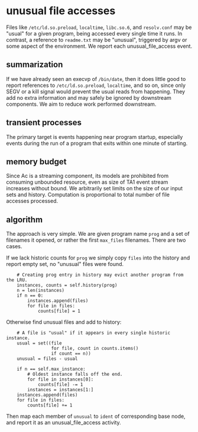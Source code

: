 
unusual file accesses
=====================

Files like `/etc/ld.so.preload`, `localtime`, `libc.so.6`, and `resolv.conf`
may be "usual" for a given program, being accessed every single time it runs.
In contrast, a reference to `readme.txt` may be "unusual",
triggered by argv or some aspect of the environment.
We report each unusual_file_access event.


summarization
-------------

If we have already seen an execvp of `/bin/date`, then it does little
good to report references to `/etc/ld.so.preload`, `localtime`, and so on,
since only SEGV or a kill signal would prevent the usual reads from happening.
They add no extra information and may safely be ignored by downstream components.
We aim to reduce work performed downstream.


transient processes
-------------------

The primary target is events happening near program startup,
especially events during the run of a program that exits
within one minute of starting.


memory budget
-------------

Since Ac is a streaming component, its models are prohibited from consuming
unbounded resource, even as size of TA1 event stream increases without bound.
We arbitrarily set limits on the size of our input sets and history.
Computation is proportional to total number of file accesses processed.


algorithm
---------

The approach is very simple.
We are given program name `prog` and
a set of filenames it opened, or rather the first `max_files` filenames.
There are two cases.

If we lack historic counts for `prog` we simply copy `files` into the
history and report empty set, no "unusual" files were found.

        # Creating prog entry in history may evict another program from the LRU.
        instances, counts = self.history(prog)
        n = len(instances)
        if n == 0:
            instances.append(files)
            for file in files:
                counts[file] = 1


Otherwise find unusual files and add to history:

        # A file is "usual" if it appears in every single historic instance.
        usual = set((file
                     for file, count in counts.items()
                     if count == n))
        unusual = files - usual

        if n == self.max_instance:
            # Oldest instance falls off the end.
            for file in instances[0]:
                counts[file] -= 1
            instances = instances[1:]
        instances.append(files)
        for file in files:
            counts[file] += 1

Then map each member of `unusual` to `ident` of corresponding base node,
and report it as an unusual_file_access activity.
